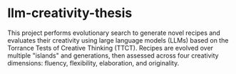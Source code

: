 # llm-creativity-thesis

This project performs evolutionary search to generate novel recipes and evaluates their creativity using large language models (LLMs) based on the Torrance Tests of Creative Thinking (TTCT). Recipes are evolved over multiple "islands" and generations, then assessed across four creativity dimensions: fluency, flexibility, elaboration, and originality.

